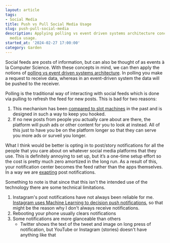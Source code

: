 ```yaml
---
layout: article
tags:
- Social Media
title: Push vs Pull Social Media Usage
slug: push-pull-social-media
description: Applying polling vs event driven systems architecture concepts to social
  media usage.
started_at: '2024-02-27 17:00:00'
category: Garden
---
```


Social feeds are posts of information, but can also be thought of as events à la Computer Science. With these concepts in mind, we can then apply the notions of [polling vs event driven systems architecture](https://www.softwarepragmatism.com/polling-event-driven). In polling you make a request to receive data, whereas in an event-driven system the data will be pushed to the receiver.

Polling is the traditional way of interacting with social feeds which is done via pulling to refresh the feed for new posts. This is bad for two reasons:
1. This mechanism has been [compared to slot machines](https://www.theguardian.com/technology/2018/may/08/social-media-copies-gambling-methods-to-create-psychological-cravings) in the past and is designed in such a way to keep you hooked.
2. If no new posts from people you actually care about are there, the platform will push ads or other content for you to look at instead. All of this just to have you be on the platform longer so that they can serve you more ads or surveil you longer.

What I think would be better is opting in to post/story notifications for all the people that you care about on whatever social media platforms that they use. This is definitely annoying to set up, but it’s a one-time setup effort so the cost is pretty much zero amortized in the long run. As a result of this, your notification center becomes the feed rather than the apps themselves. In a way we are [exapting](https://www.sciencedirect.com/science/article/abs/pii/S0169534713001407) post notifications. 

Something to note is that since that this isn't the intended use of the technology there are some technical limitations. 
1. Instagram's post notifications have not always been reliable for me. [Instagram uses Machine Learning to decision push notifications](https://engineering.fb.com/2022/10/31/ml-applications/instagram-notification-management-machine-learning/), so that might be the reason why I don't always receive notifications.
2. Rebooting your phone usually clears notifications
3. Some notifications are more glanceable than others
    * Twitter shows the text of the tweet and image on long press of notification, but YouTube or Instagram (stories) doesn't have anything like that
